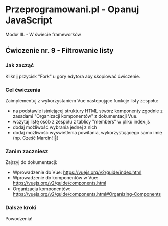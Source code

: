 # Przeprogramowani.pl - Opanuj JavaScript

Moduł III. - W świecie frameworków

## Ćwiczenie nr. 9 - Filtrowanie listy

### Jak zacząć

Kliknij przycisk "Fork" u góry edytora aby skopiować ćwiczenie.

### Cel ćwiczenia

Zaimplementuj z wykorzystaniem Vue nastepujące funkcje listy zespołu: 
- na podstawie istniejącej struktury HTML stwórz komponenty zgodnie z zasadami "Organizacji komponentów" z dokumentacji Vue.
- wczytaj listę osób z zespołu z tablicy "members" w pliku index.js
- dodaj możliwość wybrania jednej z nich
- dodaj możliwość wyświetlenia powitania, wykorzystującego samo imię (np. Cześć Marcin! 👋)

### Zanim zaczniesz
Zajrzyj do dokumentacji: 
- Wprowadzenie do Vue: https://vuejs.org/v2/guide/index.html
- Wprowadzenie do komponentów w Vue: https://vuejs.org/v2/guide/components.html
- Organizacja komponentów: https://vuejs.org/v2/guide/components.html#Organizing-Components

### Dalsze kroki
Powodzenia!